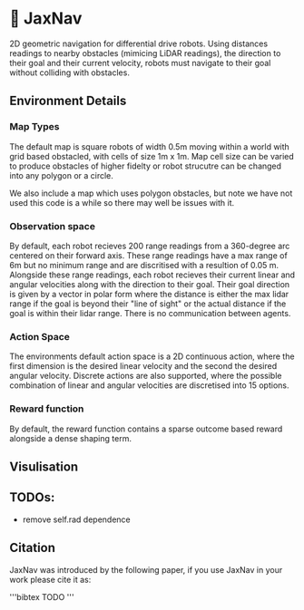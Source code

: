 # 🧭 JaxNav 

2D geometric navigation for differential drive robots. Using distances readings to nearby obstacles (mimicing LiDAR readings), the direction to their goal and their current velocity, robots must navigate to their goal without colliding with obstacles.

## Environment Details

### Map Types
The default map is square robots of width 0.5m moving within a world with grid based obstacled, with cells of size 1m x 1m. Map cell size can be varied to produce obstacles of higher fidelty or robot strucutre can be changed into any polygon or a circle.

We also include a map which uses polygon obstacles, but note we have not used this code is a while so there may well be issues with it.

### Observation space
By default, each robot recieves 200 range readings from a 360-degree arc centered on their forward axis. These range readings have a max range of 6m but no minimum range and are discritised with a resultion of 0.05 m. Alongside these range readings, each robot recieves their current linear and angular velocities along with the direction to their goal. Their goal direction is given by a vector in polar form where the distance is either the max lidar range if the goal is beyond their "line of sight" or the actual distance if the goal is within their lidar range. There is no communication between agents.

### Action Space
The environments default action space is a 2D continuous action, where the first dimension is the desired linear velocity and the second the desired angular velocity. Discrete actions are also supported, where the possible combination of linear and angular velocities are discretised into 15 options.

### Reward function
By default, the reward function contains a sparse outcome based reward alongside a dense shaping term.

## Visulisation

## TODOs:
- remove self.rad dependence

## Citation
JaxNav was introduced by the following paper, if you use JaxNav in your work please cite it as:

'''bibtex
TODO
'''